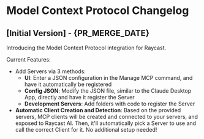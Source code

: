 # Model Context Protocol Changelog

## [Initial Version] - {PR_MERGE_DATE}

Introducing the Model Context Protocol integration for Raycast.

Current Features:
* Add Servers via 3 methods:
    * **UI**: Enter a JSON configuration in the Manage MCP command, and have it automatically be registered
    * **Config JSON**: Modify the JSON file, similar to the Claude Desktop App, directly and have it register the Server
    * **Development Servers**: Add folders with code to register the Server
* **Automatic Client Creation and Detection**: Based on the provided servers, MCP clients will be created and connected to your servers, and exposed to Raycast AI. Then, it'll automatically pick a Server to use and call the correct Client for it. No additional setup needed!